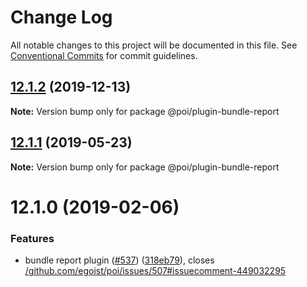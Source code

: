 # Change Log

All notable changes to this project will be documented in this file.
See [Conventional Commits](https://conventionalcommits.org) for commit guidelines.

## [12.1.2](https://github.com/egoist/poi/compare/@poi/plugin-bundle-report@12.1.1...@poi/plugin-bundle-report@12.1.2) (2019-12-13)

**Note:** Version bump only for package @poi/plugin-bundle-report

## [12.1.1](https://github.com/egoist/poi/compare/@poi/plugin-bundle-report@12.1.0...@poi/plugin-bundle-report@12.1.1) (2019-05-23)

**Note:** Version bump only for package @poi/plugin-bundle-report

# 12.1.0 (2019-02-06)

### Features

- bundle report plugin ([#537](https://github.com/egoist/poi/issues/537)) ([318eb79](https://github.com/egoist/poi/commit/318eb79)), closes [/github.com/egoist/poi/issues/507#issuecomment-449032295](https://github.com//github.com/egoist/poi/issues/507/issues/issuecomment-449032295)
